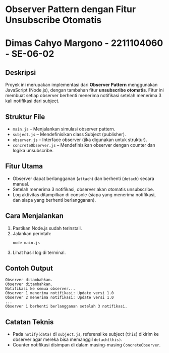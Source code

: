 # Observer Pattern dengan Fitur Unsubscribe Otomatis

# Dimas Cahyo Margono - 2211104060 - SE-06-02

## Deskripsi

Proyek ini merupakan implementasi dari **Observer Pattern** menggunakan JavaScript (Node.js), dengan tambahan fitur **unsubscribe otomatis**. Fitur ini membuat setiap observer berhenti menerima notifikasi setelah menerima 3 kali notifikasi dari subject.

## Struktur File

- `main.js` – Menjalankan simulasi observer pattern.
- `subject.js` – Mendefinisikan class Subject (publisher).
- `observer.js` – Interface observer (jika digunakan untuk struktur).
- `concreteObserver.js` – Mendefinisikan observer dengan counter dan logika unsubscribe.

## Fitur Utama

- Observer dapat berlangganan (`attach`) dan berhenti (`detach`) secara manual.
- Setelah menerima 3 notifikasi, observer akan otomatis unsubscribe.
- Log aktivitas ditampilkan di console (siapa yang menerima notifikasi, dan siapa yang berhenti berlangganan).

## Cara Menjalankan

1. Pastikan Node.js sudah terinstall.
2. Jalankan perintah:
   ```bash
   node main.js
   ```
3. Lihat hasil log di terminal.

## Contoh Output

```
Observer ditambahkan.
Observer ditambahkan.
Notifikasi ke semua observer...
Observer 1 menerima notifikasi: Update versi 1.0
Observer 2 menerima notifikasi: Update versi 1.0
...
Observer 1 berhenti berlangganan setelah 3 notifikasi.
```

## Catatan Teknis

- Pada `notify(data)` di `subject.js`, referensi ke subject (`this`) dikirim ke observer agar mereka bisa memanggil `detach(this)`.
- Counter notifikasi disimpan di dalam masing-masing `ConcreteObserver`.
